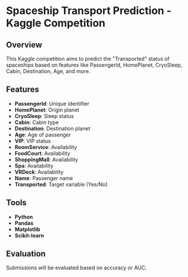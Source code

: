 # Spaceship Transport Prediction - Kaggle Competition

## Overview

This Kaggle competition aims to predict the "Transported" status of spaceships based on features like PassengerId, HomePlanet, CryoSleep, Cabin, Destination, Age, and more.

## Features

- **PassengerId**: Unique identifier
- **HomePlanet**: Origin planet
- **CryoSleep**: Sleep status
- **Cabin**: Cabin type
- **Destination**: Destination planet
- **Age**: Age of passenger
- **VIP**: VIP status
- **RoomService**: Availability
- **FoodCourt**: Availability
- **ShoppingMall**: Availability
- **Spa**: Availability
- **VRDeck**: Availability
- **Name**: Passenger name
- **Transported**: Target variable (Yes/No)

## Tools

- **Python**
- **Pandas**
- **Matplotlib**
- **Scikit-learn**

## Evaluation

Submissions will be evaluated based on accuracy or AUC.
